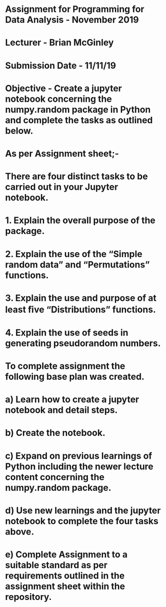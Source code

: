 # Assignment for Programming for Data Analysis - November 2019
# Lecturer - Brian McGinley
# Submission Date - 11/11/19
# Objective - Create a jupyter notebook concerning the numpy.random package in Python and complete the tasks as outlined below.
# As per Assignment sheet;-
# There are four distinct tasks to be carried out in your Jupyter notebook. 
# 1. Explain the overall purpose of the package. 
# 2. Explain the use of the “Simple random data” and “Permutations” functions. 
# 3. Explain the use and purpose of at least ﬁve “Distributions” functions. 
# 4. Explain the use of seeds in generating pseudorandom numbers.
# To complete assignment the following base plan was created.
# a) Learn how to create a jupyter notebook and detail steps.
# b) Create the notebook.
# c) Expand on previous learnings of Python including the newer lecture content concerning the numpy.random package.
# d) Use new learnings and the jupyter notebook to complete the four tasks above.
# e) Complete Assignment to a suitable standard as per requirements outlined in the assignment sheet within the repository. 
